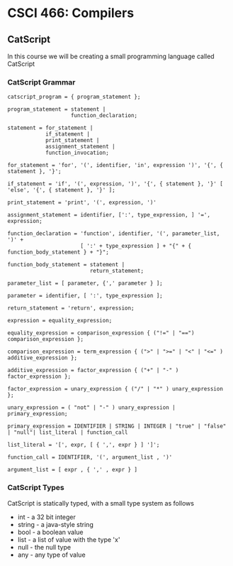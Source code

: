 # CSCI 466: Compilers

## CatScript

In this course we will be creating a small programming language called CatScript

### CatScript Grammar

```
catscript_program = { program_statement };

program_statement = statement |
                    function_declaration;

statement = for_statement |
            if_statement |
            print_statement |
            assignment_statement |
            function_invocation;

for_statement = 'for', '(', identifier, 'in', expression ')', '{', { statement }, '}';

if_statement = 'if', '(', expression, ')', '{', { statement }, '}' [ 'else', '{', { statement }, '}' ];

print_statement = 'print', '(', expression, ')'

assignment_statement = identifier, [':', type_expression, ] '=', expression;

function_declaration = 'function', identifier, '(', parameter_list, ')' + 
                       [ ':' + type_expression ] + "{" + { function_body_statement } + "}";

function_body_statement = statement |
                          return_statement;

parameter_list = [ parameter, {',' parameter } ];

parameter = identifier, [ ':', type_expression ];

return_statement = 'return', expression;

expression = equality_expression;

equality_expression = comparison_expression { ("!=" | "==") comparison_expression };

comparison_expression = term_expression { (">" | ">=" | "<" | "<=" ) additive_expression };

additive_expression = factor_expression { ("+" | "-" ) factor_expression };

factor_expression = unary_expression { ("/" | "*" ) unary_expression };

unary_expression = ( "not" | "-" ) unary_expression | primary_expression;

primary_expression = IDENTIFIER | STRING | INTEGER | "true" | "false" | "null"| list_literal | function_call

list_literal = '[', expr, [ { ',', expr } ] ']'; 

function_call = IDENTIFIER, '(', argument_list , ')'

argument_list = [ expr , { ',' , expr } ]

```

### CatScript Types

CatScript is statically typed, with a small type system as follows

* int - a 32 bit integer
* string - a java-style string
* bool - a boolean value
* list<x> - a list of value with the type 'x'
* null - the null type 
* any - any type of value